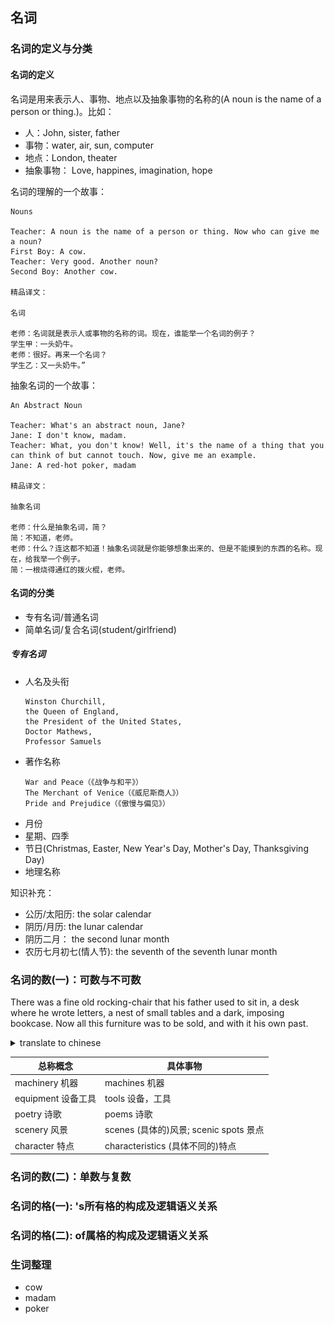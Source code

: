 ## 名词

### 名词的定义与分类
#### 名词的定义
名词是用来表示人、事物、地点以及抽象事物的名称的(A noun is the name of a person or thing.)。比如：
* 人：John, sister, father
* 事物：water, air, sun, computer
* 地点：London, theater
* 抽象事物： Love, happines, imagination, hope

名词的理解的一个故事：
```text
Nouns

Teacher: A noun is the name of a person or thing. Now who can give me a noun?
First Boy: A cow.
Teacher: Very good. Another noun?
Second Boy: Another cow.

精品译文：

名词

老师：名词就是表示人或事物的名称的词。现在，谁能举一个名词的例子？
学生甲：一头奶牛。
老师：很好。再来一个名词？
学生乙：又一头奶牛。”
```

抽象名词的一个故事：
```text
An Abstract Noun

Teacher: What's an abstract noun, Jane?
Jane: I don't know, madam.
Teacher: What, you don't know! Well, it's the name of a thing that you can think of but cannot touch. Now, give me an example.
Jane: A red-hot poker, madam

精品译文：

抽象名词

老师：什么是抽象名词，简？
简：不知道，老师。
老师：什么？连这都不知道！抽象名词就是你能够想象出来的、但是不能摸到的东西的名称。现在，给我举一个例子。
简：一根烧得通红的拨火棍，老师。
```

#### 名词的分类
* 专有名词/普通名词
* 简单名词/复合名词(student/girlfriend)
##### 专有名词
* 人名及头衔
  ```text
  Winston Churchill, 
  the Queen of England, 
  the President of the United States, 
  Doctor Mathews, 
  Professor Samuels
  ```
* 著作名称
  ```text
  War and Peace（《战争与和平》）
  The Merchant of Venice（《威尼斯商人》）
  Pride and Prejudice（《傲慢与偏见》）
  ```
* 月份
* 星期、四季
* 节日(Christmas, Easter, New Year's Day, Mother's Day, Thanksgiving Day)
* 地理名称

知识补充：
* 公历/太阳历: the solar calendar
* 阴历/月历: the lunar calendar
* 阴历二月： the second lunar month
* 农历七月初七(情人节): the seventh of the seventh lunar month

### 名词的数(一)：可数与不可数
There was a fine old rocking-chair that his father used to sit in, a desk where he wrote letters, a nest of small tables and a dark, imposing bookcase. Now all this furniture was to be sold, and with it his own past.
<details>
  <summary>translate to chinese</summary>

  有一把父亲过去常常坐的、精致的旧摇椅，还有他过去常在上面写信的书桌，一套小餐桌，以及一个很气派的深色书柜。现在所有这些家具都将被卖掉，随同他自己的过去一起消逝


  * rock: 美 [rɑːk]  
    n. 岩石；摇滚乐；暗礁  
    vt. **摇动**;使摇晃  
    vi. 摇动；摇晃
  * chair: 美 [tʃer]  
    n. **椅子**；讲座；(会议的)主席位  
    vt. 担任(会议的)主席  
  * a nest of samll tables: 一套小桌子
  * [impose](https://youdao.com/w/impose/#keyfrom=dict2.top): 美 [ɪmˈpoʊz]  
    vi. 利用；欺骗；施加影响  
    vt. 强加；征税；以...欺骗  
    ![](https://raw.githubusercontent.com/wangkaiwd/drawing-bed/master/imposing-root-of-words.png)
  * bookcase: n. [家具]书柜，书架
  * furniture:  美 [ˈfɜːrnɪtʃər] n. **家具**；设备；储藏物
</details>

总称概念 | 具体事物  
--- | --- 
machinery 机器| machines 机器  
equipment 设备工具 | tools 设备，工具
poetry 诗歌 | poems 诗歌 
scenery 风景 | scenes (具体的)风景; scenic spots 景点
character 特点 | characteristics (具体不同的)特点

### 名词的数(二)：单数与复数
### 名词的格(一): 's所有格的构成及逻辑语义关系
### 名词的格(二): of属格的构成及逻辑语义关系
### 生词整理
* cow
* madam
* poker

